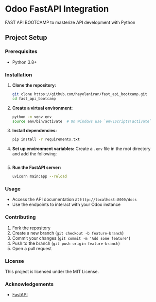# Odoo FastAPI Integration

FAST API BOOTCAMP to masterize API development with Python

## Project Setup

### Prerequisites

- Python 3.8+

### Installation

1. **Clone the repository:**
    ```bash
    git clone https://github.com/heyolaniran/fast_api_bootcamp.git
    cd fast_api_bootcamp
    ```

2. **Create a virtual environment:**
    ```bash
    python -m venv env
    source env/bin/activate  # On Windows use `env\Scripts\activate`
    ```

3. **Install dependencies:**
    ```bash
    pip install -r requirements.txt
    ```

4. **Set up environment variables:**
    Create a `.env` file in the root directory and add the following:
    ```env
    ```

5. **Run the FastAPI server:**
    ```bash
    uvicorn main:app --reload
    ```

### Usage

- Access the API documentation at `http://localhost:8000/docs`
- Use the endpoints to interact with your Odoo instance

### Contributing

1. Fork the repository
2. Create a new branch (`git checkout -b feature-branch`)
3. Commit your changes (`git commit -m 'Add some feature'`)
4. Push to the branch (`git push origin feature-branch`)
5. Open a pull request

### License

This project is licensed under the MIT License.

### Acknowledgements

- [FastAPI](https://fastapi.tiangolo.com/)

